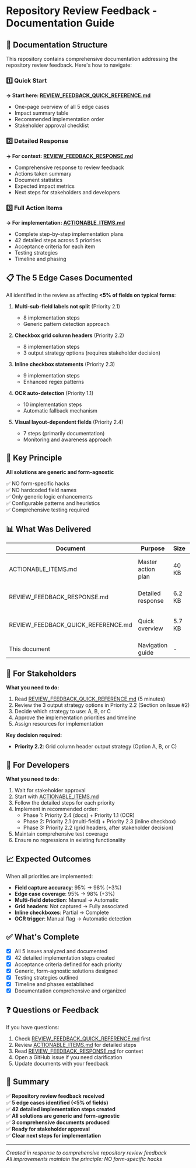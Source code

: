 # Repository Review Feedback - Documentation Guide

## 📂 Documentation Structure

This repository contains comprehensive documentation addressing the repository review feedback. Here's how to navigate:

### 1️⃣ Quick Start
**→ Start here: [REVIEW_FEEDBACK_QUICK_REFERENCE.md](REVIEW_FEEDBACK_QUICK_REFERENCE.md)**
- One-page overview of all 5 edge cases
- Impact summary table
- Recommended implementation order
- Stakeholder approval checklist

### 2️⃣ Detailed Response
**→ For context: [REVIEW_FEEDBACK_RESPONSE.md](REVIEW_FEEDBACK_RESPONSE.md)**
- Comprehensive response to review feedback
- Actions taken summary
- Document statistics
- Expected impact metrics
- Next steps for stakeholders and developers

### 3️⃣ Full Action Items
**→ For implementation: [ACTIONABLE_ITEMS.md](ACTIONABLE_ITEMS.md)**
- Complete step-by-step implementation plans
- 42 detailed steps across 5 priorities
- Acceptance criteria for each item
- Testing strategies
- Timeline and phasing

## 📋 The 5 Edge Cases Documented

All identified in the review as affecting **<5% of fields on typical forms**:

1. **Multi-sub-field labels not split** (Priority 2.1)
   - 8 implementation steps
   - Generic pattern detection approach

2. **Checkbox grid column headers** (Priority 2.2)
   - 8 implementation steps
   - 3 output strategy options (requires stakeholder decision)

3. **Inline checkbox statements** (Priority 2.3)
   - 9 implementation steps
   - Enhanced regex patterns

4. **OCR auto-detection** (Priority 1.1)
   - 10 implementation steps
   - Automatic fallback mechanism

5. **Visual layout-dependent fields** (Priority 2.4)
   - 7 steps (primarily documentation)
   - Monitoring and awareness approach

## 🎯 Key Principle

**All solutions are generic and form-agnostic**

✅ NO form-specific hacks  
✅ NO hardcoded field names  
✅ Only generic logic enhancements  
✅ Configurable patterns and heuristics  
✅ Comprehensive testing required  

## 📊 What Was Delivered

| Document | Purpose | Size | Key Content |
|----------|---------|------|-------------|
| ACTIONABLE_ITEMS.md | Master action plan | 40 KB | 42 detailed steps, acceptance criteria |
| REVIEW_FEEDBACK_RESPONSE.md | Detailed response | 6.2 KB | Actions taken, impact assessment |
| REVIEW_FEEDBACK_QUICK_REFERENCE.md | Quick overview | 5.7 KB | One-page summary, decision points |
| This document | Navigation guide | - | How to use the documentation |

## 🚀 For Stakeholders

**What you need to do:**

1. Read [REVIEW_FEEDBACK_QUICK_REFERENCE.md](REVIEW_FEEDBACK_QUICK_REFERENCE.md) (5 minutes)
2. Review the 3 output strategy options in Priority 2.2 (Section on Issue #2)
3. Decide which strategy to use: A, B, or C
4. Approve the implementation priorities and timeline
5. Assign resources for implementation

**Key decision required:**
- **Priority 2.2**: Grid column header output strategy (Option A, B, or C)

## 🔧 For Developers

**What you need to do:**

1. Wait for stakeholder approval
2. Start with [ACTIONABLE_ITEMS.md](ACTIONABLE_ITEMS.md)
3. Follow the detailed steps for each priority
4. Implement in recommended order:
   - Phase 1: Priority 2.4 (docs) + Priority 1.1 (OCR)
   - Phase 2: Priority 2.1 (multi-field) + Priority 2.3 (inline checkbox)
   - Phase 3: Priority 2.2 (grid headers, after stakeholder decision)
5. Maintain comprehensive test coverage
6. Ensure no regressions in existing functionality

## 📈 Expected Outcomes

When all priorities are implemented:

- **Field capture accuracy**: 95% → 98% (+3%)
- **Edge case coverage**: 95% → 98% (+3%)
- **Multi-field detection**: Manual → Automatic
- **Grid headers**: Not captured → Fully associated
- **Inline checkboxes**: Partial → Complete
- **OCR trigger**: Manual flag → Automatic detection

## ✅ What's Complete

- [x] All 5 issues analyzed and documented
- [x] 42 detailed implementation steps created
- [x] Acceptance criteria defined for each priority
- [x] Generic, form-agnostic solutions designed
- [x] Testing strategies outlined
- [x] Timeline and phases established
- [x] Documentation comprehensive and organized

## ❓ Questions or Feedback

If you have questions:
1. Check [REVIEW_FEEDBACK_QUICK_REFERENCE.md](REVIEW_FEEDBACK_QUICK_REFERENCE.md) first
2. Review [ACTIONABLE_ITEMS.md](ACTIONABLE_ITEMS.md) for detailed steps
3. Read [REVIEW_FEEDBACK_RESPONSE.md](REVIEW_FEEDBACK_RESPONSE.md) for context
4. Open a GitHub issue if you need clarification
5. Update documents with your feedback

## 📝 Summary

✅ **Repository review feedback received**  
✅ **5 edge cases identified (<5% of fields)**  
✅ **42 detailed implementation steps created**  
✅ **All solutions are generic and form-agnostic**  
✅ **3 comprehensive documents produced**  
✅ **Ready for stakeholder approval**  
✅ **Clear next steps for implementation**  

---

*Created in response to comprehensive repository review feedback*  
*All improvements maintain the principle: NO form-specific hacks*
